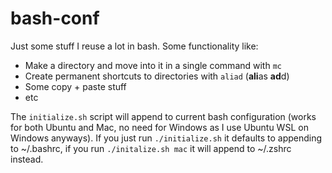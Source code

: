 # bash-conf
Just some stuff I reuse a lot in bash.  Some functionality like:

  - Make a directory and move into it in a single command with `mc`
  - Create permanent shortcuts to directories with `aliad` (**ali**as **ad**d)
  - Some copy + paste stuff
  - etc

The `initialize.sh` script will append to current bash configuration (works for both Ubuntu and Mac, no need for Windows as I use Ubuntu WSL on Windows anyways).  If you just run `./initialize.sh` it defaults to appending to ~/.bashrc, if you run `./initalize.sh mac` it will append to ~/.zshrc instead.
